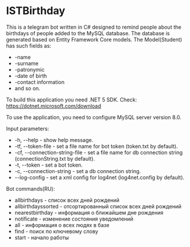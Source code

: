 # ISTBirthday
This is a telegram bot written in C# designed to remind people about the birthdays of people added to the MySQL database. The database is generated based on Entity Framework Core models.
The Model(Student) has such fields as: 
* -name
* -surname
* -patronymic
* -date of birth
* -contact information
* and so on.


To build this application you need .NET 5 SDK.
Check: https://dotnet.microsoft.com/download

To use the application, you need to configure MySQL server version 8.0.

Input parameters:
* -h, --help                      - show help message.
* -tf, --token-file               - set a file name for bot token (token.txt by default).
* -cf, --connection-string-file   - set a file name for db connection string (connectionString.txt by default).
* -t, --token                     - set a bot token.
* -c, --connection-string         - set a db connection string.
* --log-config                    - set a xml config for log4net (log4net.config by default).
  
Bot commands(RU):
*  allbirthdays - список всех дней рождений
*  allbirthdayssorted - отсортированный список всех дней рождений
*  nearestbirthday - информация о ближайшем дне рождения
*  notificate - изменение состояния уведомлений
*  all - информация о всех людях в базе
*  find - поиск по ключевому слову
*  start - начало работы
